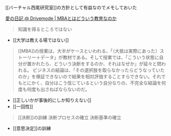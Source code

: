 
[[バーチャル西尾研究室]]の方針として有益なのでメモしておいた

[愛の日記 @ Drivemode | MBAとはどういう教育なのか](http://yokichi.com/2013/04/what-is-mba.html)
> 知識を得るところではない
- [[大学は教える場ではない]]
> [[MBA]]の授業は、大半がケースといわれる、「（大抵は実際にあった）ストーリー＋データ」が教材である。そして授業では、「こういう状態に自分が置かれたら、どういう決断をするのか、それはなぜか」が延々と問われる。
>  ビジネスの結論は、「その選択肢を取らなかったらどうなっていたのか」を検証できないので結果を相対評価することすらできない。それでもとにかく、自分はこう信じているという自分なりの、不完全な結論を何度も何度も出さねばならないのだ。
- [[正しいかが事後的にしか知りえない]]
- [[一回性]]
>  [[決断]]の訓練
>  決断プロセスの確立
>  決断基準の確立

- [[意思決定]]の訓練